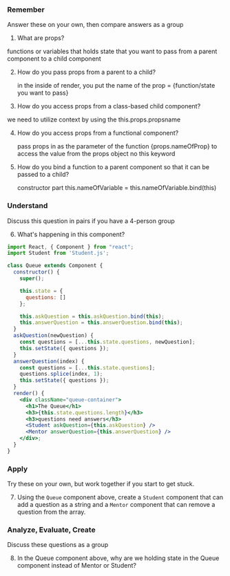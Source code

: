 ### Remember

Answer these on your own, then compare answers as a group

1.  What are props?

  functions or variables that holds state that you want to pass from a parent component to a child component


2.  How do you pass props from a parent to a child?

    in the <ChildComponent  propName={propValue}/> inside of render, you put the name of the prop = {function/state you want to pass}


3.  How do you access props from a class-based child component?

  we need to utilize context
  by using the this.props.propsname 

4.  How do you access props from a functional component?

    pass props in as the parameter of the function
    {props.nameOfProp} to access the value from the props object
    no this keyword



5.  How do you bind a function to a parent component so that it can be passed to a child?

    constructor part 
    this.nameOfVariable = this.nameOfVariable.bind(this)  

### Understand

Discuss this question in pairs if you have a 4-person group

6.  What's happening in this component?

```jsx
import React, { Component } from "react";
import Student from 'Student.js';

class Queue extends Component {
  constructor() {
    super();

    this.state = {
      questions: []
    };

    this.askQuestion = this.askQuestion.bind(this);
    this.answerQuestion = this.answerQuestion.bind(this);
  }
  askQuestion(newQuestion) {
    const questions = [...this.state.questions, newQuestion];
    this.setState({ questions });
  }
  answerQuestion(index) {
    const questions = [...this.state.questions];
    questions.splice(index, 1);
    this.setState({ questions });
  }
  render() {
    <div className="queue-container">
      <h1>The Queue</h1>
      <h3>{this.state.questions.length}</h3>
      <h3>questions need answers</h3>
      <Student askQuestion={this.askQuestion} />
      <Mentor answerQuestion={this.answerQuestion} />
    </div>;
  }
}
```

### Apply

Try these on your own, but work together if you start to get stuck.

7.  Using the `Queue` component above, create a `Student` component that can add a question as a string and a `Mentor` component that can remove a question from the array.

### Analyze, Evaluate, Create

Discuss these questions as a group

8.  In the Queue component above, why are we holding state in the Queue component instead of Mentor or Student?
